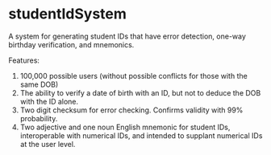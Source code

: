 # studentIdSystem
A system for generating student IDs that have error detection, one-way birthday verification, and mnemonics.

Features:
1. 100,000 possible users (without possible conflicts for those with the same DOB)
2. The ability to verify a date of birth with an ID, but not to deduce the DOB with the ID alone.
3. Two digit checksum for error checking. Confirms validity with 99% probability.
4. Two adjective and one noun English mnemonic for student IDs, interoperable with numerical IDs, and intended to supplant numerical IDs at the user level.
